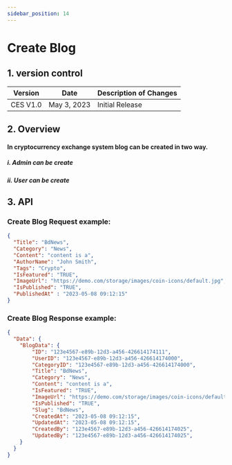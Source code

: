 ```yaml
---
sidebar_position: 14
---
```


# Create Blog

## 1. version control

| Version  | Date        | Description of Changes |
| -------- | ----------- | ---------------------- |
| CES V1.0 | May 3, 2023 | Initial Release        |

## 2. Overview

#### In cryptocurrency exchange system blog can be created in two way.
##### i.  Admin can be create
##### ii. User can be create 


## 3. API

### Create Blog Request example:

```json
{
  "Title": "BdNews",
  "Category": "News",
  "Content": "content is a",
  "AuthorName": "John Smith",
  "Tags": "Crypto",
  "IsFeatured": "TRUE",
  "ImageUrl": "https://demo.com/storage/images/coin-icons/default.jpg",
  "IsPublished": "TRUE",
  "PublishedAt" : "2023-05-08 09:12:15"
}
```

### Create Blog Response example:

```json
{
  "Data": {
    "BlogData": {
        "ID": "123e4567-e89b-12d3-a456-426614174111",
        "UserID": "123e4567-e89b-12d3-a456-426614174000", 
        "CategoryID": "123e4567-e89b-12d3-a456-426614174000",	
        "Title": "BdNews",
        "Category": "News",
        "Content": "content is a",
        "IsFeatured": "TRUE",
        "ImageUrl": "https://demo.com/storage/images/coin-icons/default.jpg",
        "IsPublished": "TRUE",
        "Slug": "BdNews",
        "CreatedAt": "2023-05-08 09:12:15",
        "UpdatedAt": "2023-05-08 09:12:15",
        "CreatedBy": "123e4567-e89b-12d3-a456-426614174025",
        "UpdatedBy": "123e4567-e89b-12d3-a456-426614174025",
    }
  }
}
```
